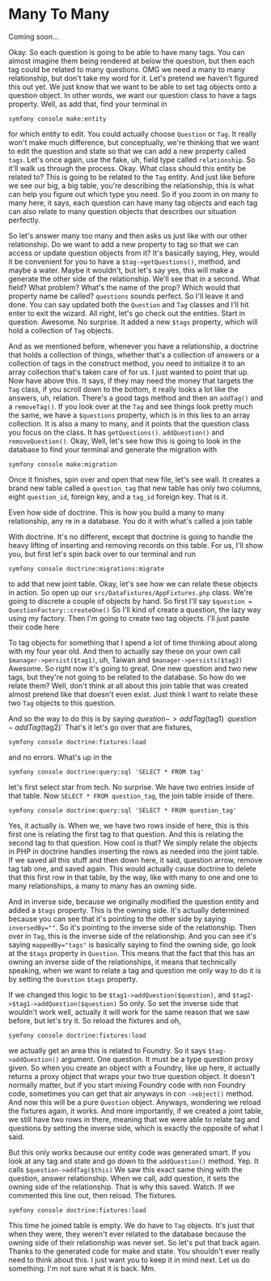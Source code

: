 # Many To Many

Coming soon...

Okay. So each question is going to be able to have many tags. You can almost imagine
them being rendered at below the question, but then each tag could be related to many
questions. OMG we need a many to many relationship, but don't take my word for it.
Let's pretend we haven't figured this out yet. We just know that we want to be able
to set tag objects onto a question object. In other words, we want our question class
to have a tags property. Well, as add that, find your terminal in 

```terminal
symfony console make:entity
```

for which entity to edit. You could actually choose `Question` or `Tag`. It
really won't make much difference, but conceptually, we're thinking that we want to
edit the question and state so that we can add a new property called `tags`. Let's
once again, use the fake, uh, field type called `relationship`. So it'll walk us
through the process. Okay. What class should this entity be related to? This is
going to be related to the `Tag` entity. And just like before we see our big, a big
table, you're describing the relationship, this is what can help you figure out which
type you need. So if you zoom in on many to many here, it says, each question can
have many tag objects and each tag can also relate to many question objects that
describes our situation perfectly.

So let's answer many too many and then asks us just like with our other relationship.
Do we want to add a new property to tag so that we can access or update question
objects from it? It's basically saying, Hey, would it be convenient for you to have a
`$tag->getQuestions()`, method, and maybe a water. Maybe it wouldn't, but let's say
yes, this will make a generate the other side of the relationship. We'll see that in
a second. What field? What problem? What's the name of the prop? Which would that
property name be called? `questions` sounds perfect. So I'll leave it and done. You can
say updated both the `Question` and `Tag` classes and I'll hit enter to exit the wizard.
All right, let's go check out the entities. Start in question. Awesome. No surprise.
It added a new `$tags` property, which will hold a collection of `Tag` objects.

And as we mentioned before, whenever you have a relationship, a doctrine that holds a
collection of things, whether that's a collection of answers or a collection of tags
in the construct method, you need to initialize it to an array collection that's
taken care of for us. I just wanted to point that up. Now have above this. It says,
if they may need the money that targets the `Tag` class, if you scroll down to the
bottom, it really looks a lot like the answers, uh, relation. There's a good tags
method and then an `addTag()` and a `removeTag()`. If you look over at the `Tag` and see
things look pretty much the same, we have a `$questions` property, which is in this lies
to an array collection. It is also a many to many, and it points that the question
class you focus on the class. It has `getQuestions()`. `addQuestion()` and 
`removeQuestion()`. Okay, Well, let's see how this is going to look in the database to find
your terminal and generate the migration with 

```terminal
symfony console make:migration
```

Once it finishes, spin over and open that new file, let's see wall. It creates a
brand new table called a `question_tag` that new table has only two columns, eight
`question_id`, foreign key, and a `tag_id` foreign key. That is it.

Even how side of doctrine. This is how you build a many to many relationship, any re
in a database. You do it with what's called a join table

With doctrine. It's no different, except that doctrine is going to handle the heavy
lifting of inserting and removing records on this table. For us, I'll show you, but
first let's spin back over to our terminal and run

```terminal
symfony console doctrine:migrations:migrate
```

to add that new joint table. Okay, let's see how we can relate
these objects in action. So open up our `src/DataFixtures/AppFixtures.php` class.
We're going to discrete a couple of objects by hand. So first I'll say 
`$question = QuestionFactory::createOne()` So I'll kind of create a question, the
lazy way using my factory. Then I'm going to create two tag objects. I'll just paste
their code here

To tag objects for something that I spend a lot of time thinking about along with my
four year old. And then to actually say these on your own call `$manager->persist($tag1)`,
uh, Taiwan and `$manager->persists($tag2)` Awesome. So right now it's going to great.
One new question and two new tags, but they're not going to be related to the
database. So how do we relate them? Well, don't think at all about this join table
that was created almost pretend like that doesn't even exist. Just think I want to
relate these two `Tag` objects to this question.

And so the way to do this is by saying $question->addTag($tag1)` `$question-addTag($tag2)`
That's it let's go over that are fixtures,

```terminal
symfony console doctrine:fixtures:load
```

and no errors. What's up in the 

```terminal
symfony console doctrine:query:sql 'SELECT * FROM tag'
```

let's first select star from tech. No surprise. We have two entries inside of that table.
Now `SELECT * FROM question_tag`, the join table inside of there.

```terminal-silent
symfony console doctrine:query:sql 'SELECT * FROM question_tag'
```

Yes, it actually is. When we, we have two rows inside of here, this is this first one
is relating the first tag to that question. And this is relating the second tag to
that question. How cool is that? We simply relate the objects in PHP in doctrine
handles inserting the rows as needed into the joint table. If we saved all this stuff
and then down here, it said, question arrow, remove tag tab one, and saved again.
This would actually cause doctrine to delete that this first row in that table, by
the way, like with many to one and one to many relationships, a many to many has an
owning side.

And in inverse side, because we originally modified the question entity and added a
`$tags` property. This is the owning side. It's actually determined because you can see
that it's pointing to the other side by saying `inversedBy=""`. So it's pointing to the
inverse side of the relationship. Then over in `Tag`, this is the inverse side of the
relationship. And you can see it's saying `mappedBy="tags"` is basically saying to find
the owning side, go look at the `$tags` property in `Question`. This means that the fact
that this has an owning an inverse side of the relationships, it means that
technically speaking, when we want to relate a tag and question me only way to do it
is by setting the `Question` `$tags` property.

If we changed this logic to be `$tag1->addQuestion($question)`, and 
`$tag2->$tag1->addQuestion($question)` So only. So set the inverse side that wouldn't work well,
actually it will work for the same reason that we saw before, but let's try it. So
reload the fixtures and oh, 

```terminal-silent
symfony console doctrine:fixtures:load
```

we actually get an area this is related to Foundry. So it
says `$tag->addQuestion()` argument. One question. It must be a type question proxy
given. So when you create an object with a Foundry, like up here, it actually returns
a proxy object that wraps your two true question object. It doesn't normally matter,
but if you start mixing Foundry code with non Foundry code, sometimes you can get
that air anyways in con `->object()` method. And now this will be a pure `Question` object.
Anyways, wondering we reload the fixtures again, it works. And more importantly, if
we created a joint table, we still have two rows in there, meaning that we were able
to relate tag and questions by setting the inverse side, which is exactly the
opposite of what I said.

But this only works because our entity code was generated smart. If you look at any
tag and state and go down to the `addQuestion()` method. Yep. It calls 
`$question->addTag($this)` We saw this exact same thing with the question, answer relationship. When we
call, add question, it sets the owning side of the relationship. That is why this
saved. Watch. If we commented this line out, then reload. The fixtures. 

```terminal-silent
symfony console doctrine:fixtures:load
```

This time he joined table is empty. We do have to `Tag` objects. It's just that when they were, they
weren't ever related to the database because the owning side of their relationship
was never set. So let's put that back again. Thanks to the generated code for make
and state. You shouldn't ever really need to think about this. I just want you to
keep it in mind next. Let us do something. I'm not sure what it is back. Mm.

